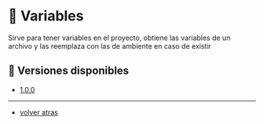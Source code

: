 # :closed_book: Variables

Sirve para tener variables en el proyecto, obtiene las variables de un archivo y las reemplaza con las de ambiente en caso de existir

## :bookmark: Versiones disponibles

- [1.0.0](1.0.0/docs.md)

---

- [volver atras](../../README.md)
